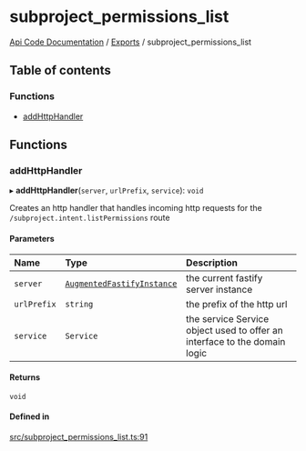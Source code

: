 # subproject\_permissions\_list
 
[Api Code Documentation](../README.md) / [Exports](../modules.md) / subproject\_permissions\_list

## Table of contents

### Functions

- [addHttpHandler](subproject_permissions_list.md#addhttphandler)

## Functions

### addHttpHandler

▸ **addHttpHandler**(`server`, `urlPrefix`, `service`): `void`

Creates an http handler that handles incoming http requests for the `/subproject.intent.listPermissions` route

#### Parameters

| Name | Type | Description |
| :------ | :------ | :------ |
| `server` | [`AugmentedFastifyInstance`](../interfaces/types.AugmentedFastifyInstance.md) | the current fastify server instance |
| `urlPrefix` | `string` | the prefix of the http url |
| `service` | `Service` | the service Service object used to offer an interface to the domain logic |

#### Returns

`void`

#### Defined in

[src/subproject_permissions_list.ts:91](https://github.com/openkfw/TruBudget/blob/086d599/api/src/subproject_permissions_list.ts#L91)
